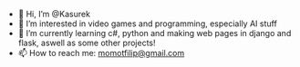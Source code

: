 - 👋 Hi, I’m @Kasurek
- 👀 I’m interested in video games and programming, especially AI stuff
- 🌱 I’m currently learning c#, python and making web pages in django and flask, aswell as some other projects!
- 📫 How to reach me: momotfilip@gmail.com


